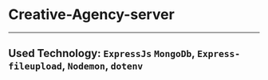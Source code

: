 # Creative-Agency-server
***
## Used Technology: `ExpressJs` `MongoDb`, `Express-fileupload`, `Nodemon`, `dotenv`
